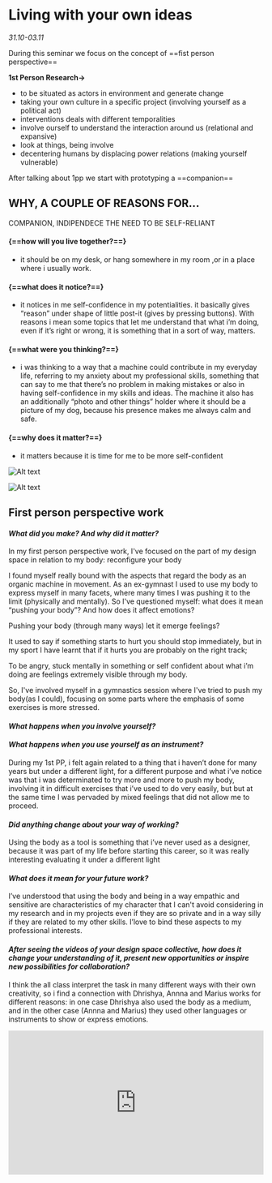 # Living with your own ideas
*31.10-03.11*

During this seminar we focus on the concept of ==fist person perspective==

**1st Person Research→** 

- to be situated as actors in environment and generate change
- taking your own culture in a specific project (involving yourself as a political act)
- interventions deals with different temporalities
- involve ourself to understand the interaction around us (relational and expansive)
- look at things, being involve
- decentering humans by displacing power relations (making yourself vulnerable)


After talking about 1pp we start with prototyping a ==companion== 

## WHY, A COUPLE OF REASONS FOR...

COMPANION, INDIPENDECE THE NEED TO BE SELF-RELIANT

#### {==how will you live together?==}

- it should be on my desk, or hang somewhere in my room ,or in a place where i usually work.

#### {==what does it notice?==}

- it notices in me self-confidence in my potentialities. it basically gives “reason” under shape of little post-it (gives by pressing buttons). With reasons i mean some topics that let me understand that what i’m doing, even if it’s right or wrong, it is something that in a sort of way, matters.

#### {==what were you thinking?==}

- i was thinking to a way that a machine could contribute in my everyday life, referring to my anxiety about my professional skills, something that can say to me that there’s no problem in making mistakes or also in having self-confidence in my skills and ideas. The machine it also has an additionally “photo and other things” holder where it should be a picture of my dog, because his presence makes me always calm and safe.

#### {==why does it matter?==}

- it matters because it is time for me to be more self-confident

![Alt text](../images/LWYOIFOTO3.png)

![Alt text](../images/LWYOIFOTO1.png)


## First person perspective work


#### *What did you make? And why did it matter?*

In my first person perspective work, I've focused on the part of my design space in relation to my body: reconfigure your body

I found myself really bound with the aspects that regard the body as an organic machine in movement. As an ex-gymnast I used to use my body to express myself in many facets, where many times I was pushing it to the limit (physically and mentally). So I've questioned myself: what does it mean “pushing your body”? And how does it affect emotions?

Pushing your body (through many ways) let it emerge feelings?

It used to say if something starts to hurt you should stop immediately, but in my sport I have learnt that if it hurts you are probably on the right track;

To be angry, stuck mentally in something or self confident about what i’m doing are feelings extremely visible through my body.

So, I've involved myself in a gymnastics session where I've tried to push my body(as I could), focusing on some parts where the emphasis of some exercises is more stressed.

#### *What happens when you involve yourself?*
#### *What happens when you use yourself as an instrument?*

During my 1st PP, i felt again related to a thing that i haven’t done for many years but under a different light, for a different purpose and what i’ve notice was that i was determinated to try more and more to push my body, involving it in difficult exercises that i’ve used to do very easily, but but at the same time I was pervaded by mixed feelings that did not allow me to proceed.

#### *Did anything change about your way of working?*

Using the body as a tool is something that i’ve never used as a designer, because it was part of my life before starting this career, so it was really interesting evaluating it under a different light

#### *What does it mean for your future work?*

I’ve understood that using the body and being in a way empathic and sensitive are characteristics of my character that I can't avoid considering in my research and in my projects even if they are so private and in a way silly if they are related to my other skills. I’love to bind these aspects to my professional interests.

#### *After seeing the videos of your design space collective, how does it change your understanding of it, present new opportunities or inspire new possibilities for collaboration?*

I think the all class interpret the task in many different ways with their own creativity, so i find a connection with Dhrishya, Annna and Marius works for different reasons: in one case Dhrishya also used the body as a medium, and in the other case (Annna and Marius) they used other languages or instruments to show or express emotions.

<div style="padding:56.25% 0 0 0;position:relative;"><iframe src="https://player.vimeo.com/video/881851727?badge=0&amp;autopause=0&amp;quality_selector=1&amp;player_id=0&amp;app_id=58479" frameborder="0" allow="autoplay; fullscreen; picture-in-picture" style="position:absolute;top:0;left:0;width:100%;height:100%;" title="Anna_Fedele_video"></iframe></div><script src="https://player.vimeo.com/api/player.js"></script>